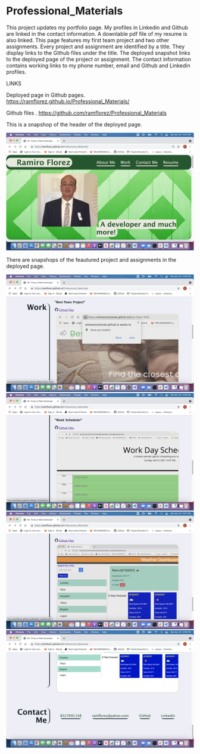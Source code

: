 # Professional_Materials
This project updates my portfolio page. My profiles in Linkedin and Github are linked in the contact information. A downlable pdf file of my resume is also linked. This page features my first team project and two other assignments. Every project and assignment are identified by a title. They display links to the Github files under the title. The deployed snapshot links to the deployed page of the project or assignment. The contact information contains working links to my phone number, email and Github and Linkedin profiles.

LINKS

Deployed page in Github pages.
<https://ramflorez.github.io/Professional_Materials/>

Github files .
<https://github.com/ramflorez/Professional_Materials>

This is a snapshop of the header of the deployed page.

<img src="./assets/images/header.png">

There are snapshops of the feautured project and assignments in the deployed page.

<img src="./assets/images/wk1.png">

<img src="./assets/images/wk2.png">

<img src="./assets/images/wk3.png">

<img src="./assets/images/Contact_info.png">

